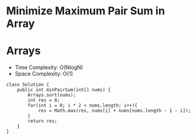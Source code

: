 # Minimize Maximum Pair Sum in Array

# Arrays

- Time Complexity: O(NlogN)
- Space Complexity: O(1)

```
class Solution {
    public int minPairSum(int[] nums) {
        Arrays.sort(nums);
        int res = 0;
        for(int i = 0; i * 2 < nums.length; i++){
            res = Math.max(res, nums[i] + nums[nums.length - 1 - i]);
        }
        return res;
    }
}
```
